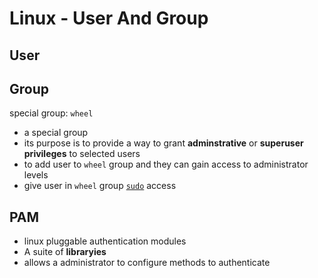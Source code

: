 # Linux - User And Group

## User

## Group

special group: `wheel`

- a special group
- its purpose is to provide a way to grant **adminstrative** or **superuser privileges** to selected users
- to add user to `wheel` group and they can gain access to administrator levels
- give user in `wheel` group [`sudo`]() access

## PAM

- linux pluggable authentication modules
- A suite of **libraryies**
- allows a administrator to configure methods to authenticate
